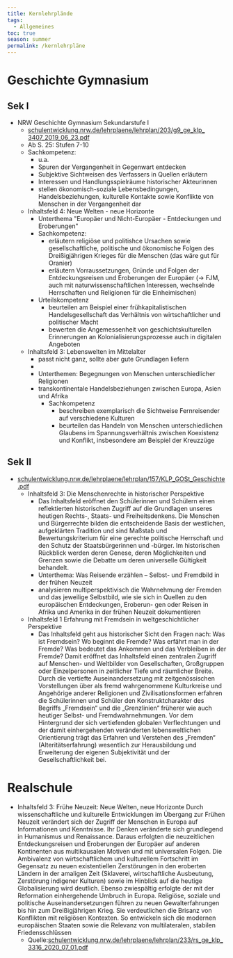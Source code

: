 ```yaml
---
title: Kernlehrplände
tags:
  - Allgemeines
toc: true
season: summer
permalink: /kernlehrpläne
---
```

# Geschichte Gymnasium 
## Sek I
- NRW Geschichte Gymnasium Sekundarstufe I
	- [schulentwicklung.nrw.de/lehrplaene/lehrplan/203/g9\_ge\_klp\_ 3407\_2019\_06\_23.pdf](https://www.schulentwicklung.nrw.de/lehrplaene/lehrplan/203/g9_ge_klp_%203407_2019_06_23.pdf)
	- Ab S. 25: Stufen 7-10 
	- Sachkompetenz:
		- u.a.
		- Spuren der Vergangenheit in Gegenwart entdecken 
		- Subjektive Sichtweisen des Verfassers in Quellen erläutern 
		- Interessen und Handlungsspielräume historischer Akteurinnen 
		- stellen ökonomisch-soziale Lebensbedingungen, Handelsbeziehungen, kulturelle Kontakte sowie Konflikte von Menschen in der Vergangenheit dar
	- Inhaltsfeld 4: Neue Welten - neue Horizonte
		- Unterthema "Europäer und Nicht-Europäer - Entdeckungen und Eroberungen"
		- Sachkompetenz:
			- erläutern religiöse und politishce Ursachen sowie gesellschaftliche, politische und ökonomische Folgen des Dreißigjährigen Krieges für die Menschen (das wäre gut für Oranier)
			- erläutern Vorraussetzungen, Gründe und Folgen der Entdeckungsreisen und Eroberungen der Europäer (-> FJM, auch mit naturwissenschaftlichen Interessen, wechselnde Herrschaften und Religionen für die Einheimischen)
		- Urteilskompetenz
			- beurteilen am Beispiel einer frühkapitalistischen Handelsgesellschaft das Verhältnis von wirtschaftlicher und politischer Macht 
			- bewerten die Angemessenheit von geschichtskulturellen Erinnerungen an Kolonialisierungsprozesse auch in digitalen Angeboten
	- Inhaltsfeld 3: Lebenswelten im Mittelalter 
		- passt nicht ganz, sollte aber gute Grundlagen liefern
		- 
		- Unterthemen: Begegnungen von Menschen unterschiedlicher Religionen 
		- transkontinentale Handelsbeziehungen zwischen Europa, Asien und Afrika 
			- Sachkompetenz 
				- beschreiben exemplarisch die Sichtweise Fernreisender auf verschiedene Kulturen 
				- beurteilen das Handeln von Menschen unterschiedlichen Glaubens im Spannungsverhältnis zwischen Koexistenz und Konflikt, insbesondere am Beispiel der Kreuzzüge

## Sek II
- [schulentwicklung.nrw.de/lehrplaene/lehrplan/157/KLP\_GOSt\_Geschichte.pdf](https://www.schulentwicklung.nrw.de/lehrplaene/lehrplan/157/KLP_GOSt_Geschichte.pdf)
	- Inhaltsfeld 3: Die Menschenrechte in historischer Perspektive 
		- Das Inhaltsfeld eröffnet den Schülerinnen und Schülern einen reflektierten historischen Zugriff auf die Grundlagen unseres heutigen Rechts-, Staats- und Freiheitsdenkens. Die Menschen und Bürgerrechte bilden die entscheidende Basis der westlichen, aufgeklärten Tradition und sind Maßstab und  Bewertungskriterium für eine gerechte politische Herrschaft und den Schutz der Staatsbürgerinnen und -bürger. Im historischen Rückblick werden deren Genese, deren Möglichkeiten und Grenzen sowie die Debatte um deren universelle Gültigkeit behandelt.
		- Unterthema: Was Reisende erzählen – Selbst- und Fremdbild in der frühen Neuzeit
		- analysieren multiperspektivisch die Wahrnehmung der Fremden und das jeweilige
Selbstbild, wie sie sich in Quellen zu den europäischen Entdeckungen, Eroberun-
gen oder Reisen in Afrika und Amerika in der frühen Neuzeit dokumentieren
	- Inhaltsfeld 1 Erfahrung mit Fremdsein in weltgeschichtlicher Perspektive
		- Das Inhaltsfeld geht aus historischer Sicht den Fragen nach: Was ist Fremdsein? Wo beginnt die Fremde? Was erfährt man in der Fremde? Was bedeutet das Ankommen und das Verbleiben in der Fremde? Damit eröffnet das Inhaltsfeld einen zentralen Zugriff auf Menschen- und Weltbilder von Gesellschaften, Großgruppen oder Einzelpersonen in zeitlicher Tiefe und räumlicher Breite. Durch die vertiefte Auseinandersetzung mit zeitgenössischen Vorstellungen über als fremd wahrgenommene Kulturkreise und Angehörige anderer Religionen und Zivilisationsformen erfahren die Schülerinnen und Schüler den Konstruktcharakter des Begriffs „Fremdsein“ und die „Grenzlinien“ früherer wie auch heutiger Selbst- und Fremdwahrnehmungen. Vor dem Hintergrund der sich vertiefenden globalen Verflechtungen und der damit einhergehenden veränderten lebensweltlichen Orientierung trägt das Erfahren und Verstehen des „Fremden“ (Alteritätserfahrung) wesentlich zur Herausbildung und Erweiterung der eigenen Subjektivität und der Gesellschaftlichkeit bei.

# Realschule 
- Inhaltsfeld 3: Frühe Neuzeit: Neue Welten, neue Horizonte
	Durch wissenschaftliche und kulturelle Entwicklungen im Übergang zur Frühen Neuzeit verändert sich der Zugriff der Menschen in Europa auf Informationen und Kenntnisse. Ihr Denken veränderte sich grundlegend in Humanismus und Renaissance.
	Daraus erfolgten die neuzeitlichen Entdeckungsreisen und Eroberungen der Europäer auf anderen Kontinenten aus multikausalen Motiven und mit universalen Folgen. Die Ambivalenz von wirtschaftlichem und kulturellem Fortschritt im Gegensatz zu neuen existentiellen Zerstörungen in den eroberten Ländern in der  amaligen Zeit (Sklaverei, wirtschaftliche Ausbeutung, Zerstörung indigener Kulturen) sowie im Hinblick auf die heutige Globalisierung wird deutlich. Ebenso zwiespältig erfolgte der mit der Reformation einhergehende Umbruch in Europa. Religiöse, soziale und politische Auseinandersetzungen führen zu neuen Gewalterfahrungen bis hin zum Dreißigjährigen Krieg.
	Sie verdeutlichen die Brisanz von Konflikten mit religiösen Kontexten. So entwickeln sich die modernen europäischen Staaten sowie die Relevanz von multilateralen, stabilen Friedensschlüssen
	-  Quelle:[schulentwicklung.nrw.de/lehrplaene/lehrplan/233/rs\_ge\_klp\_3316\_2020\_07\_01.pdf](https://www.schulentwicklung.nrw.de/lehrplaene/lehrplan/233/rs_ge_klp_3316_2020_07_01.pdf)